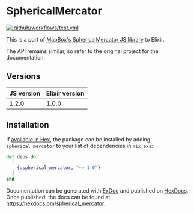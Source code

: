 # SphericalMercator

[![.github/workflows/test.yml](https://github.com/mspanc/elixir-spherical-mercator/actions/workflows/test.yml/badge.svg)](https://github.com/mspanc/elixir-spherical-mercator/actions/workflows/test.yml)

This is a port of [MapBox's SphericalMercator JS library](http://github.com/mapbox/sphericalmercator) to Elixir.

The API remains similar, so refer to the original project for the documentation.

## Versions

| JS version | Elixir version |
|------------|----------------|
| 1.2.0      | 1.0.0          |

## Installation

If [available in Hex](https://hex.pm/docs/publish), the package can be installed
by adding `spherical_mercator` to your list of dependencies in `mix.exs`:

```elixir
def deps do
  [
    {:spherical_mercator, "~> 1.0"}
  ]
end
```

Documentation can be generated with [ExDoc](https://github.com/elixir-lang/ex_doc)
and published on [HexDocs](https://hexdocs.pm). Once published, the docs can
be found at <https://hexdocs.pm/spherical_mercator>.
